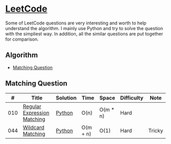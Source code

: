 # [LeetCode](https://leetcode.com/problemset/algorithms/)
Some of LeetCode questions are very interesting and worth to help understand the algorithm.
I mainly use Python and try to solve the question with the simpliest way.
In addition, all the similar questions are put together for comparison.

## Algorithm

* [Matching Question](https://github.com/codingyen/LeetCode#match-question)

## Matching Question
|  #  | Title           |  Solution       |  Time           | Space           | Difficulty    | Note | 
|-----|---------------- | --------------- | --------------- | --------------- | ------------- | -----|
010| [Regular Expression Matching](https://leetcode.com/problems/regular-expression-matching/) | [Python](https://github.com/codingyen/LeetCode/blob/master/Python/010_regular_expression_matching.py) | O(n) | O(m * n) | Hard |
044| [Wildcard Matching](https://leetcode.com/problems/wildcard-matching/) | [Python](https://github.com/codingyen/LeetCode/blob/master/Python/044_wildcard_matching.py) | O(m + n) | O(1) | Hard | Tricky
